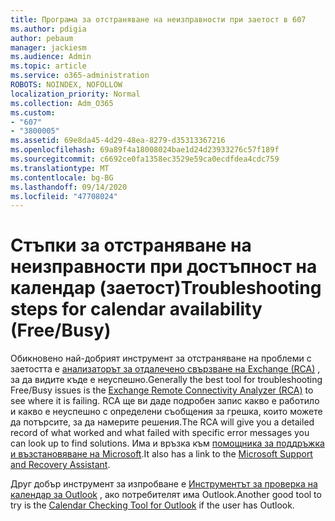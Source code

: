 ```yaml
---
title: Програма за отстраняване на неизправности при заетост в 607
ms.author: pdigia
author: pebaum
manager: jackiesm
ms.audience: Admin
ms.topic: article
ms.service: o365-administration
ROBOTS: NOINDEX, NOFOLLOW
localization_priority: Normal
ms.collection: Adm_O365
ms.custom:
- "607"
- "3800005"
ms.assetid: 69e8da45-4d29-48ea-8279-d35313367216
ms.openlocfilehash: 69a89f4a18008024bae1d24d23933276c57f189f
ms.sourcegitcommit: c6692ce0fa1358ec3529e59ca0ecdfdea4cdc759
ms.translationtype: MT
ms.contentlocale: bg-BG
ms.lasthandoff: 09/14/2020
ms.locfileid: "47708024"
---
```

# <a name="troubleshooting-steps-for-calendar-availability-freebusy"></a><span data-ttu-id="3535f-102">Стъпки за отстраняване на неизправности при достъпност на календар (заетост)</span><span class="sxs-lookup"><span data-stu-id="3535f-102">Troubleshooting steps for calendar availability (Free/Busy)</span></span>

<span data-ttu-id="3535f-103">Обикновено най-добрият инструмент за отстраняване на проблеми с заетостта е [анализаторът за отдалечено свързване на Exchange (RCA)](https://testconnectivity.microsoft.com/Default.aspx?testId=freeBusy) , за да видите къде е неуспешно.</span><span class="sxs-lookup"><span data-stu-id="3535f-103">Generally the best tool for troubleshooting Free/Busy issues is the [Exchange Remote Connectivity Analyzer (RCA)](https://testconnectivity.microsoft.com/Default.aspx?testId=freeBusy) to see where it is failing.</span></span> <span data-ttu-id="3535f-104">RCA ще ви даде подробен запис какво е работило и какво е неуспешно с определени съобщения за грешка, които можете да потърсите, за да намерите решения.</span><span class="sxs-lookup"><span data-stu-id="3535f-104">The RCA will give you a detailed record of what worked and what failed with specific error messages you can look up to find solutions.</span></span> <span data-ttu-id="3535f-105">Има и връзка към [помощника за поддръжка и възстановяване на Microsoft](https://diagnostics.office.com/).</span><span class="sxs-lookup"><span data-stu-id="3535f-105">It also has a link to the [Microsoft Support and Recovery Assistant](https://diagnostics.office.com/).</span></span>

<span data-ttu-id="3535f-106">Друг добър инструмент за изпробване е [Инструментът за проверка на календар за Outlook](https://www.microsoft.com/download/details.aspx?id=28786) , ако потребителят има Outlook.</span><span class="sxs-lookup"><span data-stu-id="3535f-106">Another good tool to try is the [Calendar Checking Tool for Outlook](https://www.microsoft.com/download/details.aspx?id=28786) if the user has Outlook.</span></span>
